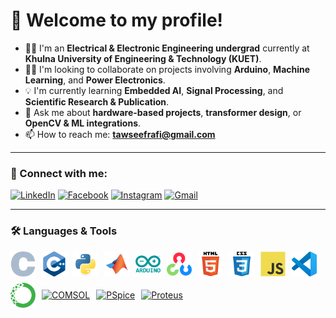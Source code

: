 # 👋 Welcome to my profile!

- 🧑‍🎓 I'm an **Electrical & Electronic Engineering undergrad** currently at **Khulna University of Engineering & Technology (KUET)**.
- 👨‍💻 I'm looking to collaborate on projects involving **Arduino**, **Machine Learning**, and **Power Electronics**.
- 💡 I'm currently learning **Embedded AI**, **Signal Processing**, and **Scientific Research & Publication**.
- 💬 Ask me about **hardware-based projects**, **transformer design**, or **OpenCV & ML integrations**.
- 📫 How to reach me: **tawseefrafi@gmail.com**

---

### 🔗 Connect with me:

<a href="https://www.linkedin.com/in/tawseef-salim-rafi/" target="_blank"><img src="https://img.shields.io/badge/-LinkedIn-0077B5?style=flat-square&logo=linkedin" alt="LinkedIn" /></a>
<a href="https://www.facebook.com/tawseefsalim.rafi.14/" target="_blank"><img src="https://img.shields.io/badge/-Facebook-1877F2?style=flat-square&logo=facebook" alt="Facebook" /></a>
<a href="https://www.instagram.com/tawseef.s.rafi/" target="_blank"><img src="https://img.shields.io/badge/-Instagram-E4405F?style=flat-square&logo=instagram" alt="Instagram" /></a>
<a href="mailto:tawseefrafi@gmail.com" target="_blank"><img src="https://img.shields.io/badge/-Gmail-D14836?style=flat-square&logo=gmail" alt="Gmail" /></a>

---

### 🛠️ Languages & Tools

<div style="display: flex; flex-wrap: wrap; gap: 10px; align-items: center;">
  <img src="https://raw.githubusercontent.com/devicons/devicon/master/icons/c/c-original.svg" alt="C" width="40" height="40" />
  <img src="https://raw.githubusercontent.com/devicons/devicon/master/icons/cplusplus/cplusplus-original.svg" alt="C++" width="40" height="40" />
  <img src="https://raw.githubusercontent.com/devicons/devicon/master/icons/python/python-original.svg" alt="Python" width="40" height="40" />
  <img src="https://raw.githubusercontent.com/devicons/devicon/master/icons/matlab/matlab-original.svg" alt="MATLAB" width="40" height="40" />
  <img src="https://raw.githubusercontent.com/devicons/devicon/master/icons/arduino/arduino-original-wordmark.svg" alt="Arduino" width="40" height="40" />
  <img src="https://raw.githubusercontent.com/devicons/devicon/master/icons/opencv/opencv-original.svg" alt="OpenCV" width="40" height="40" />
  <img src="https://raw.githubusercontent.com/devicons/devicon/master/icons/html5/html5-original-wordmark.svg" alt="HTML5" width="40" height="40" />
  <img src="https://raw.githubusercontent.com/devicons/devicon/master/icons/css3/css3-original-wordmark.svg" alt="CSS3" width="40" height="40" />
  <img src="https://raw.githubusercontent.com/devicons/devicon/master/icons/javascript/javascript-original.svg" alt="JavaScript" width="40" height="40" />
  <img src="https://raw.githubusercontent.com/devicons/devicon/master/icons/vscode/vscode-original.svg" alt="VS Code" width="40" height="40" />
  <img src="https://raw.githubusercontent.com/devicons/devicon/master/icons/anaconda/anaconda-original.svg" alt="Anaconda" width="40" height="40" />
  <a href="https://www.comsol.com/" target="_blank"><img src="https://img.shields.io/badge/-COMSOL-0072C6?style=flat-square" alt="COMSOL" /></a>
  <a href="https://www.pspice.com/" target="_blank"><img src="https://img.shields.io/badge/-PSpice-E60027?style=flat-square" alt="PSpice" /></a>
  <a href="https://www.labcenter.com/" target="_blank"><img src="https://img.shields.io/badge/-Proteus-1D8FBD?style=flat-square" alt="Proteus" /></a>
</div>


